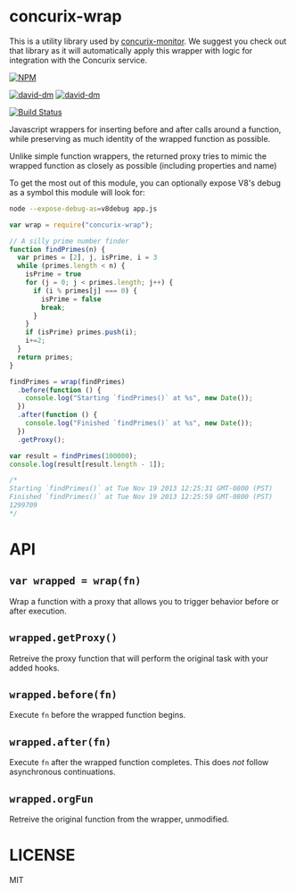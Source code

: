 concurix-wrap
=============

This is a utility library used by [concurix-monitor](http://npm.im/concurix-monitor). We suggest you check out that library as it will automatically apply this wrapper with logic for integration with the Concurix service.

[![NPM](https://nodei.co/npm/concurix-wrap.png)](https://nodei.co/npm/concurix-wrap/)

[![david-dm](https://david-dm.org/Concurix/concurix-wrap.png)](https://david-dm.org/Concurix/concurix-wrap)
[![david-dm](https://david-dm.org/Concurix/concurix-wrap/dev-status.png)](https://david-dm.org/Concurix/concurix-wrap#info=devDependencies)

[![Build Status](https://travis-ci.org/Concurix/concurix-wrap.png?branch=master)](https://travis-ci.org/Concurix/concurix-wrap)

Javascript wrappers for inserting before and after calls around a function, while preserving as much identity of the wrapped function as possible.

Unlike simple function wrappers, the returned proxy tries to mimic the wrapped function as closely as possible (including properties and name)

To get the most out of this module, you can optionally expose V8's debug as a symbol this module will look for:
```bash
node --expose-debug-as=v8debug app.js
```

```js
var wrap = require("concurix-wrap");

// A silly prime number finder
function findPrimes(n) {
  var primes = [2], j, isPrime, i = 3
  while (primes.length < n) {
    isPrime = true
    for (j = 0; j < primes.length; j++) {
      if (i % primes[j] === 0) {
        isPrime = false
        break;
      }
    }
    if (isPrime) primes.push(i);
    i+=2;
  }
  return primes;
}

findPrimes = wrap(findPrimes)
  .before(function () {
    console.log("Starting `findPrimes()` at %s", new Date());
  })
  .after(function () {
    console.log("Finished `findPrimes()` at %s", new Date());
  })
  .getProxy();

var result = findPrimes(100000);
console.log(result[result.length - 1]);

/*
Starting `findPrimes()` at Tue Nov 19 2013 12:25:31 GMT-0800 (PST)
Finished `findPrimes()` at Tue Nov 19 2013 12:25:59 GMT-0800 (PST)
1299709
*/

```

API
===

`var wrapped = wrap(fn)`
---

Wrap a function with a proxy that allows you to trigger behavior before or after execution.

`wrapped.getProxy()`
---

Retreive the proxy function that will perform the original task with your added hooks.

`wrapped.before(fn)`
---

Execute `fn` before the wrapped function begins.

`wrapped.after(fn)`
---

Execute `fn` after the wrapped function completes. This does *not* follow asynchronous continuations.

`wrapped.orgFun`
---

Retreive the original function from the wrapper, unmodified.

LICENSE
===

MIT